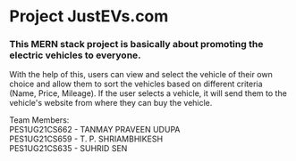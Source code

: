 

<h1>Project JustEVs.com</h1>

<h3>This MERN stack project is basically about promoting the electric vehicles to everyone.</h3>

With the help of this, users can view and select the vehicle of their own choice and allow them to sort the vehicles based on different criteria (Name, Price, Mileage). If the user selects a vehicle, it will send them to the vehicle's website from where they can buy the vehicle.

Team Members: <br/>
PES1UG21CS662 - TANMAY PRAVEEN UDUPA <br/>
PES1UG21CS659 - T. P. SHRIAMBHIKESH <br/>
PES1UG21CS635 - SUHRID SEN <br/>
